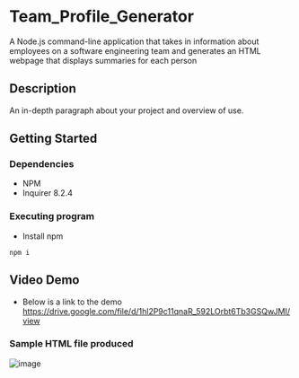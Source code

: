 # Team_Profile_Generator

A Node.js command-line application that takes in information about employees on a software engineering team and generates an HTML webpage that displays summaries for each person

## Description

An in-depth paragraph about your project and overview of use.

## Getting Started

### Dependencies

* NPM
* Inquirer 8.2.4

### Executing program

* Install npm
```
npm i
```
## Video Demo

* Below is a link to the demo
https://drive.google.com/file/d/1hl2P9c11qnaR_592LOrbt6Tb3GSQwJMI/view

### Sample HTML file produced
![image](https://user-images.githubusercontent.com/67907083/222566043-cf9d0ceb-8c08-4a54-ae9d-6748c76d7f0b.png)
